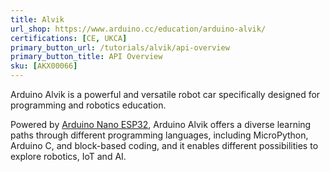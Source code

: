 ```yaml
---
title: Alvik
url_shop: https://www.arduino.cc/education/arduino-alvik/
certifications: [CE, UKCA]
primary_button_url: /tutorials/alvik/api-overview
primary_button_title: API Overview
sku: [AKX00066]
---
```



Arduino Alvik is a powerful and versatile robot car specifically designed for programming and robotics education.

Powered by [Arduino Nano ESP32](https://docs.arduino.cc/hardware/nano-esp32/), Arduino Alvik offers a diverse learning paths through different programming languages, including MicroPython, Arduino C, and block-based coding, and it enables different possibilities to explore robotics, IoT and AI.